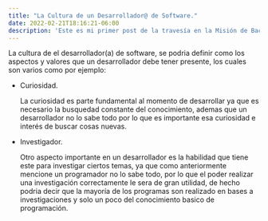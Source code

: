 ```yaml
---
title: "La Cultura de un Desarrollador@ de Software."
date: 2022-02-21T18:16:21-06:00
description: 'Este es mi primer post de la travesía en la Misión de Backend con Node JS de Launch X.'
---
```


La cultura de el desarrollador(a) de software, se podria definir como los aspectos y valores que un desarrollador debe tener presente, los cuales son varios como por ejemplo:

- Curiosidad.

    La curiosidad es parte fundamental al momento de desarrollar ya que es necesario la busquedad constante del conocimiento, ademas que un desarrollador no lo sabe todo por lo que es importante esa curiosidad e interés de buscar cosas nuevas.
- Investigador.

    Otro aspecto importante en un desarrollador es la habilidad que tiene este para investigar ciertos temas, ya que como anteriormente mencione un programador no lo sabe todo, por lo que el poder realizar una investigación correctamente le sera de gran utilidad, de hecho podria decir que la mayoría de los programas son realizado en bases a investigaciones y solo un poco del conocimiento basico de programación.
